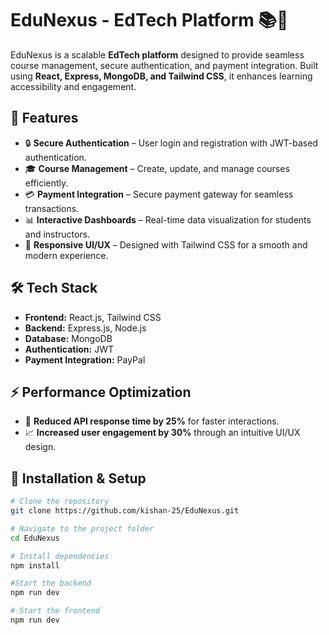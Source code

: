 # EduNexus - EdTech Platform 📚🚀  

EduNexus is a scalable **EdTech platform** designed to provide seamless course management, secure authentication, and payment integration. Built using **React, Express, MongoDB, and Tailwind CSS**, it enhances learning accessibility and engagement.  

## 🌟 Features  

- 🔒 **Secure Authentication** – User login and registration with JWT-based authentication.  
- 🎓 **Course Management** – Create, update, and manage courses efficiently.  
- 💳 **Payment Integration** – Secure payment gateway for seamless transactions.  
- 📊 **Interactive Dashboards** – Real-time data visualization for students and instructors.  
- 📱 **Responsive UI/UX** – Designed with Tailwind CSS for a smooth and modern experience.  

## 🛠 Tech Stack  

- **Frontend:** React.js, Tailwind CSS  
- **Backend:** Express.js, Node.js  
- **Database:** MongoDB  
- **Authentication:** JWT  
- **Payment Integration:** PayPal  

## ⚡ Performance Optimization  

- 🚀 **Reduced API response time by 25%** for faster interactions.  
- 📈 **Increased user engagement by 30%** through an intuitive UI/UX design.  

## 🚀 Installation & Setup  

```bash
# Clone the repository
git clone https://github.com/kishan-25/EduNexus.git

# Navigate to the project folder
cd EduNexus

# Install dependencies
npm install

#Start the backend
npm run dev

# Start the frontend
npm run dev
